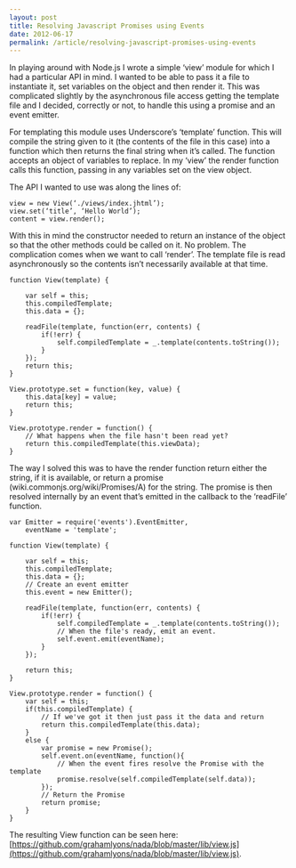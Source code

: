 ```yaml
---
layout: post
title: Resolving Javascript Promises using Events
date: 2012-06-17
permalink: /article/resolving-javascript-promises-using-events
---
```


In playing around with Node.js I wrote a simple ‘view’ module for which I had a particular API in mind. I wanted to be able to pass it a file to instantiate it, set variables on the object and then render it. This was complicated slightly by the asynchronous file access getting the template file and I decided, correctly or not, to handle this using a promise and an event emitter.

For templating this module uses Underscore’s ‘template’ function. This will compile the string given to it (the contents of the file in this case) into a function which then returns the final string when it’s called. The function accepts an object of variables to replace. In my ‘view’ the render function calls this function, passing in any variables set on the view object.

The API I wanted to use was along the lines of:

    view = new View(‘./views/index.jhtml’);
    view.set(‘title’, ‘Hello World’);
    content = view.render();

With this in mind the constructor needed to return an instance of the object so that the other methods could be called on it. No problem. The complication comes when we want to call ‘render’. The template file is read asynchronously so the contents isn’t necessarily available at that time.

    function View(template) {

        var self = this;
        this.compiledTemplate;
        this.data = {};

        readFile(template, function(err, contents) {
            if(!err) {
                self.compiledTemplate = _.template(contents.toString());
            }
        });
        return this;
    }

    View.prototype.set = function(key, value) {
        this.data[key] = value;
        return this;
    }

    View.prototype.render = function() {
        // What happens when the file hasn't been read yet?
        return this.compiledTemplate(this.viewData);
    }

The way I solved this was to have the render function return either the string, if it is available, or return a promise (wiki.commonjs.org/wiki/Promises/A) for the string. The promise is then resolved internally by an event that’s emitted in the callback to the ‘readFile’ function.

    var Emitter = require('events').EventEmitter,
        eventName = 'template';
     
    function View(template) {

        var self = this;
        this.compiledTemplate;
        this.data = {};
        // Create an event emitter
        this.event = new Emitter();

        readFile(template, function(err, contents) {
            if(!err) {
                self.compiledTemplate = _.template(contents.toString());
                // When the file's ready, emit an event.
                self.event.emit(eventName);
            }
        });

        return this;
    }

    View.prototype.render = function() {
        var self = this;
        if(this.compiledTemplate) {
            // If we've got it then just pass it the data and return
            return this.compiledTemplate(this.data);
        }
        else {
            var promise = new Promise();
            self.event.on(eventName, function(){
                // When the event fires resolve the Promise with the template
                promise.resolve(self.compiledTemplate(self.data));
            });
            // Return the Promise
            return promise;
        }
    }

The resulting View function can be seen here: [https://github.com/grahamlyons/nada/blob/master/lib/view.js](https://github.com/grahamlyons/nada/blob/master/lib/view.js).
